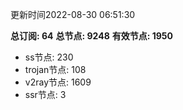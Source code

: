 更新时间2022-08-30 06:51:30

**总订阅: 64**
**总节点: 9248**
**有效节点: 1950**
- ss节点: 230
- trojan节点: 108
- v2ray节点: 1609
- ssr节点: 3
